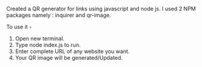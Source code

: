 Created a QR generator for links using javascript and node js.
I used 2 NPM packages namely : inquirer and qr-image.

To use it - 
1. Open new terminal.
2. Type node index.js to run.
3. Enter complete URL of any website you want.
4. Your QR image will be generated/Updated.
